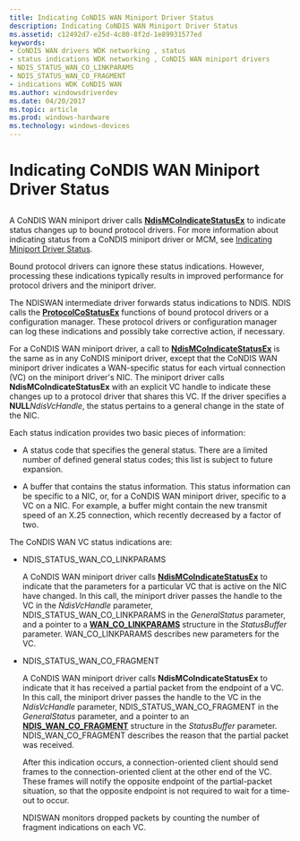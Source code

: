```yaml
---
title: Indicating CoNDIS WAN Miniport Driver Status
description: Indicating CoNDIS WAN Miniport Driver Status
ms.assetid: c12492d7-e25d-4c80-8f2d-1e89931577ed
keywords:
- CoNDIS WAN drivers WDK networking , status
- status indications WDK networking , CoNDIS WAN miniport drivers
- NDIS_STATUS_WAN_CO_LINKPARAMS
- NDIS_STATUS_WAN_CO_FRAGMENT
- indications WDK CoNDIS WAN
ms.author: windowsdriverdev
ms.date: 04/20/2017
ms.topic: article
ms.prod: windows-hardware
ms.technology: windows-devices
---
```


# Indicating CoNDIS WAN Miniport Driver Status


## <a href="" id="ddk-indicating-condis-wan-miniport-driver-status-ng"></a>


A CoNDIS WAN miniport driver calls [**NdisMCoIndicateStatusEx**](https://msdn.microsoft.com/library/windows/hardware/ff563562) to indicate status changes up to bound protocol drivers. For more information about indicating status from a CoNDIS miniport driver or MCM, see [Indicating Miniport Driver Status](indicating-miniport-driver-status.md).

Bound protocol drivers can ignore these status indications. However, processing these indications typically results in improved performance for protocol drivers and the miniport driver.

The NDISWAN intermediate driver forwards status indications to NDIS. NDIS calls the [**ProtocolCoStatusEx**](https://msdn.microsoft.com/library/windows/hardware/ff570258) functions of bound protocol drivers or a configuration manager. These protocol drivers or configuration manager can log these indications and possibly take corrective action, if necessary.

For a CoNDIS WAN miniport driver, a call to [**NdisMCoIndicateStatusEx**](https://msdn.microsoft.com/library/windows/hardware/ff563562) is the same as in any CoNDIS miniport driver, except that the CoNDIS WAN miniport driver indicates a WAN-specific status for each virtual connection (VC) on the miniport driver's NIC. The miniport driver calls **NdisMCoIndicateStatusEx** with an explicit VC handle to indicate these changes up to a protocol driver that shares this VC. If the driver specifies a **NULL***NdisVcHandle*, the status pertains to a general change in the state of the NIC.

Each status indication provides two basic pieces of information:

-   A status code that specifies the general status. There are a limited number of defined general status codes; this list is subject to future expansion.

-   A buffer that contains the status information. This status information can be specific to a NIC, or, for a CoNDIS WAN miniport driver, specific to a VC on a NIC. For example, a buffer might contain the new transmit speed of an X.25 connection, which recently decreased by a factor of two.

The CoNDIS WAN VC status indications are:

-   NDIS\_STATUS\_WAN\_CO\_LINKPARAMS

    A CoNDIS WAN miniport driver calls [**NdisMCoIndicateStatusEx**](https://msdn.microsoft.com/library/windows/hardware/ff563562) to indicate that the parameters for a particular VC that is active on the NIC have changed. In this call, the miniport driver passes the handle to the VC in the *NdisVcHandle* parameter, NDIS\_STATUS\_WAN\_CO\_LINKPARAMS in the *GeneralStatus* parameter, and a pointer to a [**WAN\_CO\_LINKPARAMS**](https://msdn.microsoft.com/library/windows/hardware/ff565819) structure in the *StatusBuffer* parameter. WAN\_CO\_LINKPARAMS describes new parameters for the VC.

-   NDIS\_STATUS\_WAN\_CO\_FRAGMENT

    A CoNDIS WAN miniport driver calls **NdisMCoIndicateStatusEx** to indicate that it has received a partial packet from the endpoint of a VC. In this call, the miniport driver passes the handle to the VC in the *NdisVcHandle* parameter, NDIS\_STATUS\_WAN\_CO\_FRAGMENT in the *GeneralStatus* parameter, and a pointer to an [**NDIS\_WAN\_CO\_FRAGMENT**](https://msdn.microsoft.com/library/windows/hardware/ff559030) structure in the *StatusBuffer* parameter. NDIS\_WAN\_CO\_FRAGMENT describes the reason that the partial packet was received.

    After this indication occurs, a connection-oriented client should send frames to the connection-oriented client at the other end of the VC. These frames will notify the opposite endpoint of the partial-packet situation, so that the opposite endpoint is not required to wait for a time-out to occur.

    NDISWAN monitors dropped packets by counting the number of fragment indications on each VC.

 

 





